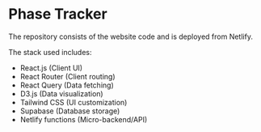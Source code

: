 # Phase Tracker

The repository consists of the website code and is deployed from Netlify.

The stack used includes:
  - React.js (Client UI)
  - React Router (Client routing)
  - React Query (Data fetching)
  - D3.js (Data visualization)
  - Tailwind CSS (UI customization)
  - Supabase (Database storage)
  - Netlify functions (Micro-backend/API)
